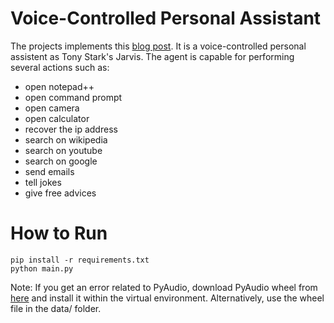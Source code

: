 
# Voice-Controlled Personal Assistant

The projects implements this [blog post](https://www.freecodecamp.org/news/python-project-how-to-build-your-own-jarvis-using-python/). It is a voice-controlled personal assistent as Tony Stark's Jarvis. The agent is capable for performing several actions such as: 

* open notepad++
* open command prompt
* open camera
* open calculator
* recover the ip address
* search on wikipedia
* search on youtube
* search on google
* send emails
* tell jokes
* give free advices

# How to Run

```
pip install -r requirements.txt
python main.py
```

Note: If you get an error related to PyAudio, download PyAudio wheel from [here](https://www.lfd.uci.edu/~gohlke/pythonlibs/#pyaudio) and install it within the virtual environment. Alternatively, use the wheel file in the data/ folder.

